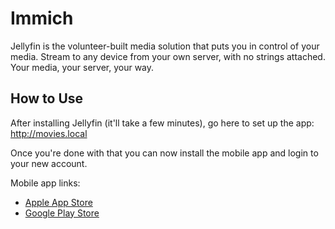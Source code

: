 # Immich

Jellyfin is the volunteer-built media solution that puts you in control of your media. Stream to any device from your own server, with no strings attached. Your media, your server, your way.

## How to Use

After installing Jellyfin (it'll take a few minutes), go here to set up the app: http://movies.local

Once you're done with that you can now install the mobile app and login to your new account.

Mobile app links:

- [Apple App Store](https://apps.apple.com/us/app/jellyfin-mobile/id1480192618?mt=8)
- [Google Play Store](https://play.google.com/store/apps/details?id=org.jellyfin.mobile)
